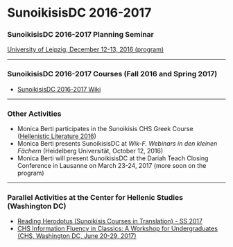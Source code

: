 # SunoikisisDC 2016-2017

### SunoikisisDC 2016-2017 Planning Seminar
[University of Leipzig, December 12-13, 2016 (program)](http://www.dh.uni-leipzig.de/wo/sunoikisisdc-2017/)
***
### SunoikisisDC 2016-2017 Courses (Fall 2016 and Spring 2017)
* [SunoikisisDC 2016-2017 Wiki](https://github.com/SunoikisisDC/SunoikisisDC-2016-2017/wiki)

***
### Other Activities
* Monica Berti participates in the Sunoikisis CHS Greek Course ([Hellenistic Literature 2016](http://sunoikisis-greek.chs.harvard.edu/participating-faculty-2016/))
* Monica Berti presents SunoikisisDC at *Wik-F. Webinars in den kleinen Fächern* (Heidelberg Universität, October 12, 2016)
* Monica Berti will present SunoikisisDC at the Dariah Teach Closing Conference in Lausanne on March 23-24, 2017 (more soon on the program)

***
### Parallel Activities at the Center for Hellenic Studies (Washington DC)
* [Reading Herodotus (Sunoikisis Courses in Translation) - SS 2017](http://wp.chs.harvard.edu/sunoikisis/courses/sunoikisis-courses-in-translation/)
* [CHS Information Fluency in Classics: A Workshop for Undergraduates (CHS, Washington DC, June 20-29, 2017)](http://chs.harvard.edu/CHS/article/display/5687)
